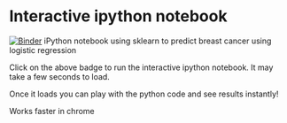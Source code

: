# Interactive ipython notebook


[![Binder](http://mybinder.org/badge.svg)](http://mybinder.org/repo/johnyquest7/Predict-Cancer-Logistisc_Regression)
iPython notebook using sklearn to predict breast cancer using logistic regression 

Click on the above badge to run the interactive ipython notebook. It may take a few seconds to load. 

Once it loads you can play with the python code and see results instantly!

Works faster in chrome 
